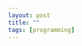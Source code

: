 ```yaml
---
layout: post
title: ""
tags: [programming]
---
```


<script async src="https://telegram.org/js/telegram-widget.js?22" data-telegram-post="hashimov0/41" data-width="100%"></script>

<script async src="https://telegram.org/js/telegram-widget.js?22" data-telegram-discussion="hashimov0/41" data-comments-limit="50"></script>
